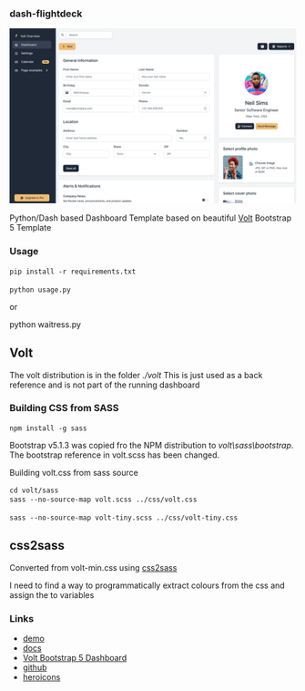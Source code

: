 ### dash-flightdeck

![](doc/img/flightdeck-scheenshot1.png)

Python/Dash based Dashboard Template based on
beautiful [Volt](https://demo.themesberg.com/volt/) Bootstrap 5 Template

### Usage

	pip install -r requirements.txt

	python usage.py

or

  python waitress.py


## Volt

The volt distribution is in the folder *./volt* This is just used as a
back reference and is not part of the running dashboard

### Building CSS from SASS

    npm install -g sass

Bootstrap v5.1.3 was copied fro the NPM distribution
to *volt\sass\bootstrap*. The bootstrap reference in volt.scss
has been changed.

Building volt.css from sass source

    cd volt/sass
    sass --no-source-map volt.scss ../css/volt.css

    sass --no-source-map volt-tiny.scss ../css/volt-tiny.css

## css2sass

Converted from volt-min.css using [css2sass](https://css2sass.herokuapp.com/)

I need to find a way to programmatically extract colours from the css and assign the to
variables


### Links

* [demo](https://demo.themesberg.com/volt/pages/dashboard/dashboard.html)
* [docs](https://themesberg.com/docs/volt-bootstrap-5-dashboard/getting-started/quick-start/)
* [Volt Bootstrap 5 Dashboard](https://demo.themesberg.com/volt/)
* [github](https://github.com/themesberg/volt-bootstrap-5-dashboard)
* [heroicons](https://heroicons.dev/)